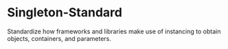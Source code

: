 # Singleton-Standard
Standardize how frameworks and libraries make use of instancing to obtain objects, containers, and parameters.
